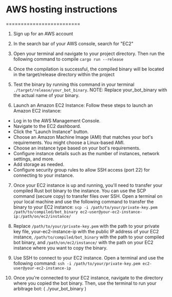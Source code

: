 # AWS hosting instructions
=========================

1. Sign up for an AWS account 

2. In the search bar of your AWS console, search for "EC2"

3. Open your terminal and navigate to your project directory. Then run the following command to compile `cargo run --release`

4. Once the compilation is successful, the compiled binary will be located in the target/release directory within the project

5. Test the binary by running this command in your terminal `./target/release/your_bot_binary`.
NOTE: Replace your_bot_binary with the actual name of your binary.

6. Launch an Amazon EC2 Instance:
Follow these steps to launch an Amazon EC2 instance:

- Log in to the AWS Management Console.
- Navigate to the EC2 dashboard.
- Click the "Launch Instance" button.
- Choose an Amazon Machine Image (AMI) that matches your bot's requirements. You might choose a Linux-based AMI.
- Choose an instance type based on your bot's requirements.
- Configure instance details such as the number of instances, network settings, and more.
- Add storage as needed.
- Configure security group rules to allow SSH access (port 22) for connecting to your instance.

7. Once your EC2 instance is up and running, you'll need to transfer your compiled Rust bot binary to the instance. You can use the SCP command (secure copy) to transfer files over SSH. Open a terminal on your local machine and use the following command to transfer the binary to your EC2 instance: `scp -i /path/to/your/private-key.pem /path/to/compiled/bot_binary ec2-user@your-ec2-instance-ip:/path/on/ec2/instance/` 

8. Replace `/path/to/your/private-key.pem` with the path to your private key file, your-ec2-instance-ip with the public IP address of your EC2 instance, `/path/to/compiled/bot_binary` with the path to your compiled bot binary, and `/path/on/ec2/instance/` with the path on your EC2 instance where you want to copy the binary.

9. Use SSH to connect to your EC2 instance. Open a terminal and use the following command: `ssh -i /path/to/your/private-key.pem ec2-user@your-ec2-instance-ip`

10. Once you're connected to your EC2 instance, navigate to the directory where you copied the bot binary. Then, use the terminal to run your arbitrage bot: ( ./your_bot_binary )
